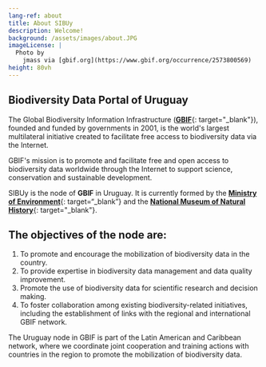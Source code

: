 ```yaml
---
lang-ref: about
title: About SIBUy
description: Welcome!
background: /assets/images/about.JPG
imageLicense: |
  Photo by 
    jmass via [gbif.org](https://www.gbif.org/occurrence/2573800569)
height: 80vh
---
```


## Biodiversity Data Portal of Uruguay

The Global Biodiversity Information Infrastructure ([**GBIF**](http://www.gbif.org/){: target="_blank"}), founded and funded by governments in 2001, is the world's largest multilateral initiative created to facilitate free access to biodiversity data via the Internet.

GBIF's mission is to promote and facilitate free and open access to biodiversity data worldwide through the Internet to support science, conservation and sustainable development. 

SIBUy is the node of **GBIF** in Uruguay. It is currently formed by the [**Ministry of Environment**](https://www.gub.uy/ministerio-ambiente/inicio){: target=“_blank”} and the [**National Museum of Natural History**](https://www.mnhn.gub.uy/){: target="_blank"}. 

## The objectives of the node are: 

1. To promote and encourage the mobilization of biodiversity data in the country.
2. To provide expertise in biodiversity data management and data quality improvement.
3. Promote the use of biodiversity data for scientific research and decision making. 
4. To foster collaboration among existing biodiversity-related initiatives, including the establishment of links with the regional and international GBIF network.


The Uruguay node in GBIF is part of the Latin American and Caribbean network, where we coordinate joint cooperation and training actions with countries in the region to promote the mobilization of biodiversity data.


